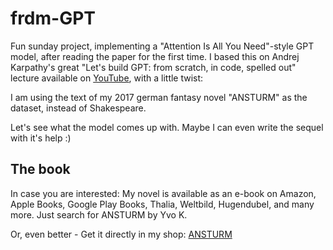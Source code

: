 # frdm-GPT

Fun sunday project, implementing a "Attention Is All You Need"-style GPT model, after reading the paper for the first time. I based this on Andrej Karpathy's great "Let's build GPT: from scratch, in code, spelled out" lecture available on [YouTube](https://www.youtube.com/watch?v=kCc8FmEb1nY&t), with a little twist:

I am using the text of my 2017 german fantasy novel "ANSTURM" as the dataset, instead of Shakespeare.

Let's see what the model comes up with. Maybe I can even write the sequel with it's help :)

## The book

In case you are interested: My novel is available as an e-book on Amazon, Apple Books, Google Play Books, Thalia, Weltbild, Hugendubel, and many more. Just search for ANSTURM by Yvo K.

Or, even better - Get it directly in my shop: [ANSTURM](https://frdmauthor.net/shop/)

